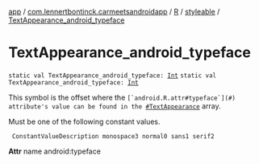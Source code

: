 [app](../../../index.md) / [com.lennertbontinck.carmeetsandroidapp](../../index.md) / [R](../index.md) / [styleable](index.md) / [TextAppearance_android_typeface](./-text-appearance_android_typeface.md)

# TextAppearance_android_typeface

`static val TextAppearance_android_typeface: `[`Int`](https://kotlinlang.org/api/latest/jvm/stdlib/kotlin/-int/index.html)
`static val TextAppearance_android_typeface: `[`Int`](https://kotlinlang.org/api/latest/jvm/stdlib/kotlin/-int/index.html)

This symbol is the offset where the ``[`android.R.attr#typeface`](#) attribute's value can be found in the ``[`#TextAppearance`](-text-appearance.md) array.

Must be one of the following constant values.

     ConstantValueDescription monospace3 normal0 sans1 serif2

**Attr**
name android:typeface

